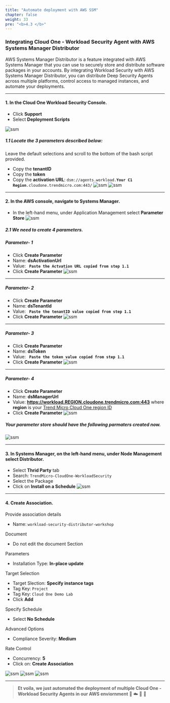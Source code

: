 ```yaml
---
title: "Automate deployment with AWS SSM"
chapter: false
weight: 33
pre: "<b>4.3 </b>"
---
```


### Integrating Cloud One - Workload Security Agent with AWS Systems Manager Distributor

AWS Systems Manager Distributor is a feature integrated with AWS Systems Manager that you can use to securely store and distribute software packages in your accounts. By integrating Workload Security with AWS Systems Manager Distributor, you can distribute Deep Security Agents across multiple platforms, control access to managed instances, and automate your deployments.

---

#### 1. In the Cloud One Workload Security Console.
- Click **Support**
- Select **Deployment Scripts**

![ssm](/images/deployment_script1.png)

##### 1.1 Locate the 3 parameters described below:
Leave the default selections and scroll to the bottom of the bash script provided.

- Copy the **tenantID**
- Copy the **token**
- Copy the **activation URL**: <code>dsm://agents.workload.<b>Your C1 Region</b>.cloudone.trendmicro.com:443/</code>
![ssm](/images/deployment_script2.png)
![ssm](/images/deployment_script3.png)

---

#### 2. In the AWS console, navigate to **Systems Manager**.
- In the left-hand menu, under Application Management select **Parameter Store**
![ssm](/images/create_param.png)

##### 2.1 We need to create 4 parameters.

##### Parameter- 1

- Click **Create Parameter**
- Name: **dsActivationUrl**
- Value: **<code> Paste the Actvation URL copied from step 1.1 </code>**
- Click **Create Parameter**
![ssm](/images/create_param1.png)

---

##### Parameter- 2

- Click **Create Parameter**
- Name: **dsTenantId**
- Value: **<code> Paste the tenantID value copied from step 1.1 </code>**
- Click **Create Parameter**
![ssm](/images/create_param2.png)

---

##### Parameter- 3

- Click **Create Parameter**
- Name: **dsToken**
- Value: **<code> Paste the token value copied from step 1.1 </code>**
- Click **Create Parameter**
![ssm](/images/create_param3.png)

---

##### Parameter- 4

- Click **Create Parameter**
- Name: **dsManagerUrl**
- Value: **https://workload.REGION.cloudone.trendmicro.com:443** where **region** is your [Trend Micro Cloud One region ID](https://cloudone.trendmicro.com/docs/account-and-user-management/c1-regions/)
- Click **Create Parameter**
![ssm](/images/create_param4.png)

##### Your parameter store should have the following parmaters created now.
![ssm](/images/create_param5.png)

---

#### 3. In Systems Manager, on the left-hand menu, under Node Management select **Distributor**.
- Select **Thrid Party** tab
- Search: <code>TrendMicro-CloudOne-WorkloadSecurity</code>
- Select the Package
- Click on **Install on a Schedule**
![ssm](/images/ssm1.png)

---

#### 4. Create Association.

Provide association details

- Name: <code>workload-security-distributor-workshop</code>

Document

- Do not edit the document Section

Parameters

- Installation Type: **In-place update**

Target Selection

- Target Slection: **Specify instance tags**
- Tag Key: <code>Project</code>
- Tag Key: <code>Cloud One Demo Lab</code>
- Click **Add**

Specify Schedule

- Select **No Schedule**

Advanced Options

- Compliance Severity: **Medium**

Rate Control

- Concurrency: **5**
- Click on: **Create Association**

![ssm](/images/ssm2.png)
![ssm](/images/ssm3.png)
![ssm](/images/ssm4.png)

---

> **Et voila, we just automated the deployment of multiple Cloud One - Workload Security Agents in our AWS enviornment** 🤩 :cloud: 🤖 :rocket: